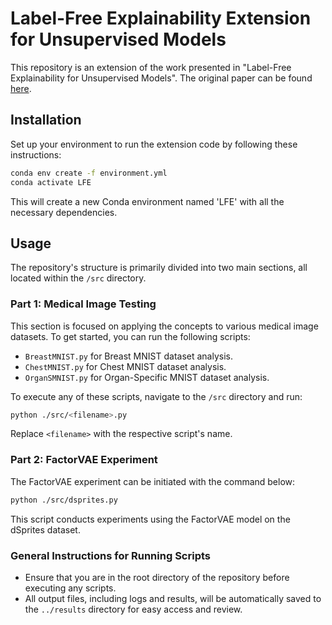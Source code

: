 # Label-Free Explainability Extension for Unsupervised Models

This repository is an extension of the work presented in "Label-Free Explainability for Unsupervised Models". The original paper can be found [here](https://arxiv.org/abs/2203.01928).

## Installation

Set up your environment to run the extension code by following these instructions:

```bash
conda env create -f environment.yml
conda activate LFE
```

This will create a new Conda environment named 'LFE' with all the necessary dependencies.

## Usage

The repository's structure is primarily divided into two main sections, all located within the `/src` directory.

### Part 1: Medical Image Testing

This section is focused on applying the concepts to various medical image datasets. To get started, you can run the following scripts:

- `BreastMNIST.py` for Breast MNIST dataset analysis.
- `ChestMNIST.py` for Chest MNIST dataset analysis.
- `OrganSMNIST.py` for Organ-Specific MNIST dataset analysis.

To execute any of these scripts, navigate to the `/src` directory and run:

```bash
python ./src/<filename>.py
```

Replace `<filename>` with the respective script's name.

### Part 2: FactorVAE Experiment

The FactorVAE experiment can be initiated with the command below:

```bash
python ./src/dsprites.py
```

This script conducts experiments using the FactorVAE model on the dSprites dataset.

### General Instructions for Running Scripts

- Ensure that you are in the root directory of the repository before executing any scripts.
- All output files, including logs and results, will be automatically saved to the `../results` directory for easy access and review.

